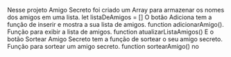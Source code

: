 Nesse projeto Amigo Secreto foi criado um Array para armazenar os nomes dos amigos em uma lista.
let listaDeAmigos = []
O botão Adiciona tem a função de inserir e mostra a sua lista de amigos.
function adicionarAmigo().
Função para exibir a lista de amigos.
function atualizarListaAmigos()
E o botão Sortear Amigo Secreto tem a função de sortear o seu amigo secreto.
Função para sortear um amigo secreto.
function sortearAmigo()
no 
